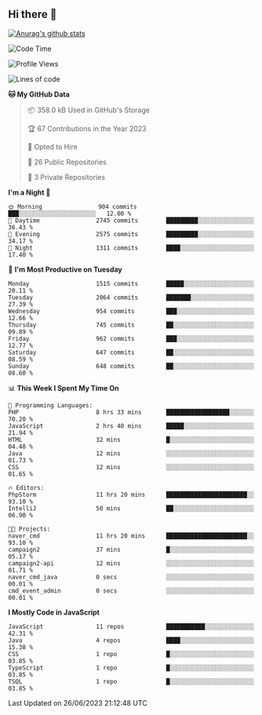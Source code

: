 ## Hi there 👋

[![Anurag's github stats](https://github-readme-stats.vercel.app/api?username=Songwonseok)](https://github.com/anuraghazra/github-readme-stats)



<!--START_SECTION:waka-->
![Code Time](http://img.shields.io/badge/Code%20Time-2%2C286%20hrs%2019%20mins-blue)

![Profile Views](http://img.shields.io/badge/Profile%20Views-0-blue)

![Lines of code](https://img.shields.io/badge/From%20Hello%20World%20I%27ve%20Written-35.0%20million%20lines%20of%20code-blue)

**🐱 My GitHub Data** 

> 📦 358.0 kB Used in GitHub's Storage 
 > 
> 🏆 67 Contributions in the Year 2023
 > 
> 💼 Opted to Hire
 > 
> 📜 26 Public Repositories 
 > 
> 🔑 3 Private Repositories 
 > 
**I'm a Night 🦉** 

```text
🌞 Morning                904 commits         ███░░░░░░░░░░░░░░░░░░░░░░   12.00 % 
🌆 Daytime                2745 commits        █████████░░░░░░░░░░░░░░░░   36.43 % 
🌃 Evening                2575 commits        █████████░░░░░░░░░░░░░░░░   34.17 % 
🌙 Night                  1311 commits        ████░░░░░░░░░░░░░░░░░░░░░   17.40 % 
```
📅 **I'm Most Productive on Tuesday** 

```text
Monday                   1515 commits        █████░░░░░░░░░░░░░░░░░░░░   20.11 % 
Tuesday                  2064 commits        ███████░░░░░░░░░░░░░░░░░░   27.39 % 
Wednesday                954 commits         ███░░░░░░░░░░░░░░░░░░░░░░   12.66 % 
Thursday                 745 commits         ██░░░░░░░░░░░░░░░░░░░░░░░   09.89 % 
Friday                   962 commits         ███░░░░░░░░░░░░░░░░░░░░░░   12.77 % 
Saturday                 647 commits         ██░░░░░░░░░░░░░░░░░░░░░░░   08.59 % 
Sunday                   648 commits         ██░░░░░░░░░░░░░░░░░░░░░░░   08.60 % 
```


📊 **This Week I Spent My Time On** 

```text
💬 Programming Languages: 
PHP                      8 hrs 33 mins       ██████████████████░░░░░░░   70.20 % 
JavaScript               2 hrs 40 mins       █████░░░░░░░░░░░░░░░░░░░░   21.94 % 
HTML                     32 mins             █░░░░░░░░░░░░░░░░░░░░░░░░   04.48 % 
Java                     12 mins             ░░░░░░░░░░░░░░░░░░░░░░░░░   01.73 % 
CSS                      12 mins             ░░░░░░░░░░░░░░░░░░░░░░░░░   01.65 % 

🔥 Editors: 
PhpStorm                 11 hrs 20 mins      ███████████████████████░░   93.10 % 
IntelliJ                 50 mins             ██░░░░░░░░░░░░░░░░░░░░░░░   06.90 % 

🐱‍💻 Projects: 
naver_cmd                11 hrs 20 mins      ███████████████████████░░   93.10 % 
campaign2                37 mins             █░░░░░░░░░░░░░░░░░░░░░░░░   05.17 % 
campaign2-api            12 mins             ░░░░░░░░░░░░░░░░░░░░░░░░░   01.71 % 
naver_cmd_java           0 secs              ░░░░░░░░░░░░░░░░░░░░░░░░░   00.01 % 
cmd_event_admin          0 secs              ░░░░░░░░░░░░░░░░░░░░░░░░░   00.01 % 
```

**I Mostly Code in JavaScript** 

```text
JavaScript               11 repos            ███████████░░░░░░░░░░░░░░   42.31 % 
Java                     4 repos             ████░░░░░░░░░░░░░░░░░░░░░   15.38 % 
CSS                      1 repo              █░░░░░░░░░░░░░░░░░░░░░░░░   03.85 % 
TypeScript               1 repo              █░░░░░░░░░░░░░░░░░░░░░░░░   03.85 % 
TSQL                     1 repo              █░░░░░░░░░░░░░░░░░░░░░░░░   03.85 % 
```




 Last Updated on 26/06/2023 21:12:48 UTC
<!--END_SECTION:waka-->
